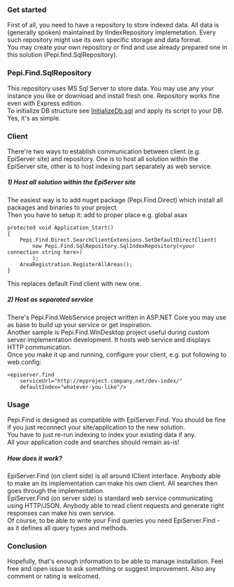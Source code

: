 ### Get started
First of all, you need to have a repository to store indexed data. All data is (generally spoken) maintained by IIndexRepository implemetation. Every such repository might use its own specific storage and data format.  
You may create your own repository or find and use already prepared one in this solution (Pepi.find.SqlRepository).

### Pepi.Find.SqlRepository
This repository uses MS Sql Server to store data. You may use any your instance you like or download and install fresh one. Repository works fine even with Express edition.  
To initialize DB structure see [InitializeDb.sql](./Pepi.Find.SqlRepository/InitializeDb.sql) and apply its script to your DB. Yes, it's as simple.  

### Client
There're two ways to establish communication between client (e.g. EpiServer site) and repository. One is to host all solution within the EpiServer site, other is to host indexing part separately as web service.

##### 1) Host all solution within the EpiServer site
The easiest way is to add nuget package (Pepi.Find.Direct) which install all packages and binaries to your project.  
Then you have to setup it: add to proper place e.g. global asax
```
protected void Application_Start()
{
    Pepi.Find.Direct.SearchClientExtensions.SetDefaultDirectClient(
        new Pepi.Find.SqlRepository.SqlIndexRepository(<your connection string here>)
        );
    AreaRegistration.RegisterAllAreas();
}
```
This replaces default Find client with new one.

##### 2) Host as separated service
There's Pepi.Find.WebService project written in ASP.NET Core you may use as base to build up your service or get inspiration.  
Another sample is Pepi.Find.WinDesktop project useful during custom server implementation development. It hosts web service and displays HTTP communication.  
Once you make it up and running, configure your client, e.g. put following to web.config:
```
<episerver.find
	serviceUrl="http://myproject.company.net/dev-index/"
	defaultIndex="whatever-you-like"/>
```

### Usage
Pepi.Find is designed as compatible with EpiServer.Find. You should be fine if you just reconnect your site/application to the new solution.  
You have to just re-run indexing to index your existing data if any.  
All your application code and searches should remain as-is!

##### How does it work?
EpiServer.Find (on client side) is all around IClient interface. Anybody able to make an its implementation can make his own client. All searches then goes through the implementation.  
EpiServer.Find (on server side) is standard web service communicating using HTTP/JSON. Anybody able to read client requests and generate right responses can make his own service.  
Of course, to be able to write your Find queries you need EpiServer.Find - as it defines all query types and methods.

### Conclusion
Hopefully, that's enough information to be able to manage installation. Feel free and open issue to ask something or suggest improvement. Also any comment or rating is welcomed.
